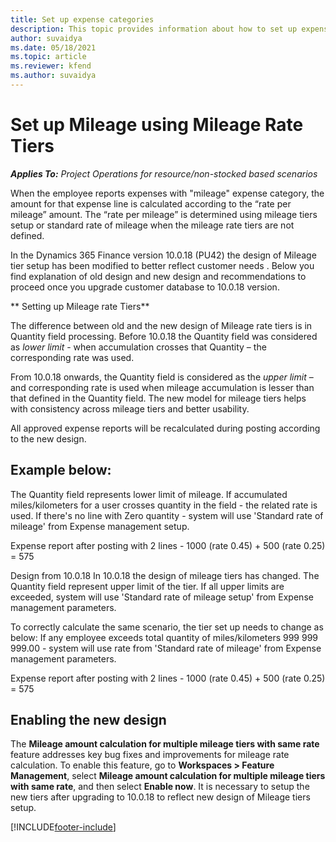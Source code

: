 ```yaml
---
title: Set up expense categories
description: This topic provides information about how to set up expense categories and shared categories for expense reports.
author: suvaidya
ms.date: 05/18/2021
ms.topic: article
ms.reviewer: kfend 
ms.author: suvaidya
---
```


# Set up Mileage using Mileage Rate Tiers

_**Applies To:** Project Operations for resource/non-stocked based scenarios_

When the employee reports expenses with "mileage" expense category, the amount for that expense line is calculated according to the “rate per mileage” amount.  The “rate per mileage” is determined using mileage tiers setup or standard rate of mileage when the mileage rate tiers are not defined. 

In  the Dynamics 365 Finance version 10.0.18 (PU42) the design of Mileage tier setup has been modified to better reflect customer needs . Below you find explanation of old design and new design and recommendations to proceed once you upgrade customer database to 10.0.18 version. 

** Setting up Mileage rate Tiers** 

The difference between old and the new design of Mileage rate tiers is in Quantity field processing. 
Before 10.0.18 the Quantity field was considered as *lower limit* - when accumulation crosses that Quantity – the corresponding rate was used. 

From 10.0.18 onwards, the Quantity field is considered as the *upper limit* – and corresponding rate is used when mileage accumulation is lesser than that defined in the Quantity field.  The new model for mileage tiers helps with consistency across mileage tiers and better usability.   

All approved expense reports will be recalculated during posting according to the new design.

## Example below: 
 
The Quantity field represents lower limit of mileage. If accumulated miles/kilometers for a user crosses quantity in the field - the related rate is used. If there's no line with Zero quantity - system will use 'Standard rate of mileage' from Expense management setup. 
 
Expense report after posting with 2 lines - 1000 (rate 0.45) +  500 (rate 0.25) = 575

Design from 10.0.18
In 10.0.18 the design of mileage tiers has changed. The Quantity field represent upper limit of the tier. If all upper limits are exceeded, system will use 'Standard rate of mileage setup' from Expense management parameters. 
 
To correctly calculate the same scenario, the tier set up needs to change as below: 
If any employee exceeds total quantity of miles/kilometers 999 999 999.00 - system will use rate from 'Standard rate of mileage' from Expense management parameters. 
  
Expense report after posting with 2 lines - 1000 (rate 0.45) +  500 (rate 0.25) = 575

## Enabling the new design

The **Mileage amount calculation for multiple mileage tiers with same rate** feature addresses key bug fixes and improvements for mileage rate calculation. 
To enable this feature, go to **Workspaces > Feature Management**, select **Mileage amount calculation for multiple mileage tiers with same rate**, and then select **Enable now**.
It is necessary to setup the new tiers after upgrading to 10.0.18 to reflect new design of Mileage tiers setup. 

[!INCLUDE[footer-include](../includes/footer-banner.md)]
